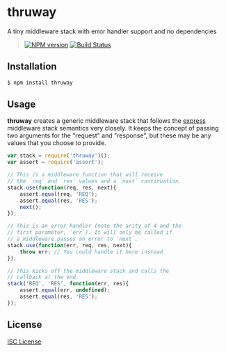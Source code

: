 # thruway

A tiny middleware stack with error handler support and no dependencies

> [![NPM version][npm-badge]][npm]
> [![Build Status][travis-badge]][travis-ci]

## Installation

``` bash
$ npm install thruway
```

## Usage

**thruway** creates a generic middleware stack that follows the [express][1] middleware stack semantics very closely. It keeps the concept of passing two arguments for the "request" and "response", but these may be any values that you choose to provide.

``` javascript
var stack = require('thruway')();
var assert = require('assert');

// This is a middleware function that will receive
// the `req` and `res` values and a `next` continuation.
stack.use(function(req, res, next){
	assert.equal(req, 'REQ');
	assert.equal(res, 'RES');
	next();
});

// This is an error handler (note the arity of 4 and the
// first parameter, `err`). It will only be called if
// a middleware passes an error to `next`.
stack.use(function(err, req, res, next){
	throw err; // You could handle it here instead
});

// This kicks off the middleware stack and calls the
// callback at the end.
stack('REQ', 'RES', function(err, res){
	assert.equal(err, undefined);
	assert.equal(res, 'RES');
});
```

## License

[ISC License][LICENSE]

[1]: http://expressjs.com/
[npm]: http://badge.fury.io/js/thruway
[npm-badge]: https://badge.fury.io/js/thruway.svg
[travis-ci]: https://travis-ci.org/jeremyruppel/thruway
[travis-badge]: https://travis-ci.org/jeremyruppel/thruway.svg?branch=master
[LICENSE]: https://github.com/jeremyruppel/thruway/blob/master/LICENSE
